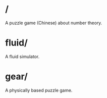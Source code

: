 # /
A puzzle game (Chinese) about number theory.
# fluid/
A fluid simulator.
# gear/
A physically based puzzle game.
